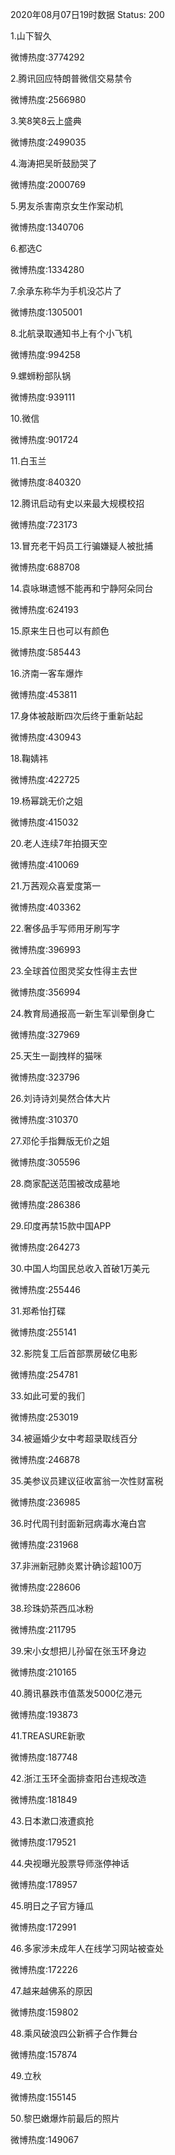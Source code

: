 2020年08月07日19时数据
Status: 200

1.山下智久

微博热度:3774292

2.腾讯回应特朗普微信交易禁令

微博热度:2566980

3.笑8笑8云上盛典

微博热度:2499035

4.海涛把吴昕鼓励哭了

微博热度:2000769

5.男友杀害南京女生作案动机

微博热度:1340706

6.都选C

微博热度:1334280

7.余承东称华为手机没芯片了

微博热度:1305001

8.北航录取通知书上有个小飞机

微博热度:994258

9.螺蛳粉部队锅

微博热度:939111

10.微信

微博热度:901724

11.白玉兰

微博热度:840320

12.腾讯启动有史以来最大规模校招

微博热度:723173

13.冒充老干妈员工行骗嫌疑人被批捕

微博热度:688708

14.袁咏琳遗憾不能再和宁静阿朵同台

微博热度:624193

15.原来生日也可以有颜色

微博热度:585443

16.济南一客车爆炸

微博热度:453811

17.身体被敲断四次后终于重新站起

微博热度:430943

18.鞠婧祎

微博热度:422725

19.杨幂跳无价之姐

微博热度:415032

20.老人连续7年拍摄天空

微博热度:410069

21.万茜观众喜爱度第一

微博热度:403362

22.奢侈品手写师用牙刷写字

微博热度:396993

23.全球首位图灵奖女性得主去世

微博热度:356994

24.教育局通报高一新生军训晕倒身亡

微博热度:327969

25.天生一副拽样的猫咪

微博热度:323796

26.刘诗诗刘昊然合体大片

微博热度:310370

27.邓伦手指舞版无价之姐

微博热度:305596

28.商家配送范围被改成墓地

微博热度:286386

29.印度再禁15款中国APP

微博热度:264273

30.中国人均国民总收入首破1万美元

微博热度:255446

31.郑希怡打碟

微博热度:255141

32.影院复工后首部票房破亿电影

微博热度:254781

33.如此可爱的我们

微博热度:253019

34.被逼婚少女中考超录取线百分

微博热度:246878

35.美参议员建议征收富翁一次性财富税

微博热度:236985

36.时代周刊封面新冠病毒水淹白宫

微博热度:231968

37.非洲新冠肺炎累计确诊超100万

微博热度:228606

38.珍珠奶茶西瓜冰粉

微博热度:211795

39.宋小女想把儿孙留在张玉环身边

微博热度:210165

40.腾讯暴跌市值蒸发5000亿港元

微博热度:193873

41.TREASURE新歌

微博热度:187748

42.浙江玉环全面排查阳台违规改造

微博热度:181849

43.日本漱口液遭疯抢

微博热度:179521

44.央视曝光股票导师涨停神话

微博热度:178957

45.明日之子官方锤瓜

微博热度:172991

46.多家涉未成年人在线学习网站被查处

微博热度:172226

47.越来越佛系的原因

微博热度:159802

48.乘风破浪四公新裤子合作舞台

微博热度:157874

49.立秋

微博热度:155145

50.黎巴嫩爆炸前最后的照片

微博热度:149067

